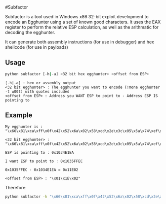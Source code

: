 #Subfactor

Subfactor is a tool used in Windows x86 32-bit exploit development to encode an Egghunter using a set of known good characters. It uses the EAX register to perform the relative ESP calculation, as well as the arithmatic for decoding the egghunter.

It can generate both assembly instructions (for use in debugger) and hex shellcode (for use in payloads)

## Usage

```bash
python subfactor [-h|-a] <32 bit hex egghunter> <offset from ESP>
```
```
[-h|-a] : hex or assembly output
<32 bit egghunter> : The egghunter you want to encode (!mona egghunter -t w00t) with quotes included
<offset from ESP> : Address you WANT ESP to point to - Address ESP IS pointing to
```

## Example

```
My egghunter is : "\x66\x81\xca\xff\x0f\x42\x52\x6a\x02\x58\xcd\x2e\x3c\x05\x5a\x74\xef\xb8\x77\x30\x30\x74\x8b\xfa\xaf\x75\xea\xaf\x75\xe7\xff\xe7"

<32 bit egghunter> : "\x66\x81\xca\xff\x0f\x42\x52\x6a\x02\x58\xcd\x2e\x3c\x05\x5a\x74\xef\xb8\x77\x30\x30\x74\x8b\xfa\xaf\x75\xea\xaf\x75\xe7\xff\xe7"

ESP is pointing to : 0x1034E1EA

I want ESP to point to : 0x1035FFEC

0x1035FFEC - 0x1034E1EA = 0x11E02

<offset from ESP> : "\x01\x1E\x02"

```

Therefore:

```bash
python subfactor -h "\x66\x81\xca\xff\x0f\x42\x52\x6a\x02\x58\xcd\x2e\x3c\x05\x5a\x74\xef\xb8\x77\x30\x30\x74\x8b\xfa\xaf\x75\xea\xaf\x75\xe7\xff\xe7" "\x01\x1E\x02"
```



